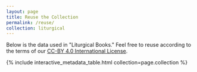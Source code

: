 ```yaml
---
layout: page
title: Reuse the Collection
permalink: /reuse/
collection: liturgical
---
```


Below is the data used in "Liturgical Books." Feel free to reuse according to the terms of our [CC-BY 4.0 International License](https://creativecommons.org/licenses/by/4.0/).

{% include interactive_metadata_table.html collection=page.collection %}
